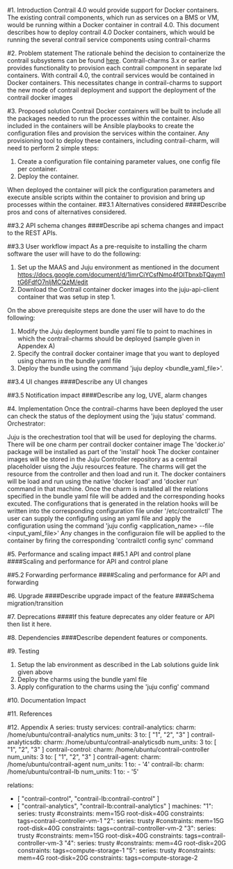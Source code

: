 
#1. Introduction
Contrail 4.0 would provide support for Docker containers. The existing contrail components, which run as services on a BMS or VM, would be running within a Docker container in contrail 4.0. 
This document describes how to deploy contrail 4.0 Docker containers, which would be running the several contrail service components using contrail-charms

#2. Problem statement
The rationale behind the decision to containerize the contrail subsystems can be found [here]( https://github.com/Juniper/contrail-docker/blob/master/specs/contrail-docker.md). Contrail-charms 3.x or earlier provides functionality to provision each contrail component in separate lxd containers. With contrail 4.0, the contrail services would be contained in Docker containers. This necessitates change in contrail-charms to support the new mode of contrail deployment and support the deployment of the contrail docker images

#3. Proposed solution
Contrail Docker containers will be built to include all the packages needed to run the processes within the container. Also included in the containers will be Ansible playbooks to create the configuration files and provision the services within the container. Any provisioning tool to deploy these containers, including contrail-charm, will need to perform 2 simple steps:

1.   Create a configuration file containing parameter values, one config file per container.
2.   Deploy the container.

When deployed the container will pick the configuration parameters and execute ansible scripts within the container to provision and bring up processes within the container.
##3.1 Alternatives considered
####Describe pros and cons of alternatives considered.

##3.2 API schema changes
####Describe api schema changes and impact to the REST APIs.

##3.3 User workflow impact
As a pre-requisite to installing the charm software the user will have to do the following:

1. Set up the MAAS and Juju environment as mentioned in the document https://docs.google.com/document/d/1imrCiYCsfNmo4fOlTbnxbTQaym1tG6FdfO7nljMCQzM/edit
2. Download the Contrail container docker images into the juju-api-client container that was setup in step 1.

On the above prerequisite steps are done the user will have to do the following:

1. Modify the Juju deployment bundle yaml file to point to machines in which the contrail-charms should be deployed (sample given in Appendex A)
2. Specify the contrail docker container image that you want to deployed using charms in the bundle yaml file
3. Deploy the bundle using the command 'juju deploy <bundle_yaml_file>'.

##3.4 UI changes
####Describe any UI changes

##3.5 Notification impact
####Describe any log, UVE, alarm changes


#4. Implementation
Once the contrail-charms have been deployed the user can check the status of the deployment using the 'juju status' command.
Orchestrator:

Juju is the orechestration tool that will be used for deploying the charms.
There will be one charm per contrail docker container image
The 'docker.io' package will be installed as part of the 'install' hook
The docker container images will be stored in the Juju Controller repository as a centrail placeholder uisng the Juju resources feature. The charms will get the resource from the controller and then load and run it. The docker containers will be load and run using the native 'docker load' and 'docker run' command in that machine.
Once the charm is installed all the relations specified in the bundle yaml file will be added and the corresponding hooks excuted. The configurations that is generated in the relation hooks will be written into the corresponding configuration file under '/etc/contrailctl'
The user can supply the configufing using an yaml file and apply the configuration using the command 'juju config <application_name> --file <input_yaml_file>'
Any changes in the configuraion file will be applied to the container by firing the corresponding 'contrailctl config sync' command 


#5. Performance and scaling impact
##5.1 API and control plane
####Scaling and performance for API and control plane

##5.2 Forwarding performance
####Scaling and performance for API and forwarding

#6. Upgrade
####Describe upgrade impact of the feature
####Schema migration/transition

#7. Deprecations
####If this feature deprecates any older feature or API then list it here.

#8. Dependencies
####Describe dependent features or components.

#9. Testing
1. Setup the lab environment as described in the Lab solutions guide link given above
2. Deploy the charms using the bundle yaml file
3. Apply configuration to the charms using the 'juju config' command

#10. Documentation Impact

#11. References

#12. Appendix A
series: trusty
services:
  contrail-analytics:
    charm: /home/ubuntu/contrail-analytics
    num_units: 3
    to: [ "1", "2", "3" ]
  contrail-analyticsdb:
    charm: /home/ubuntu/contrail-analyticsdb
    num_units: 3
    to: [ "1", "2", "3" ]
  contrail-control:
    charm: /home/ubuntu/contrail-controller
    num_units: 3
    to: [ "1", "2", "3" ]
  contrail-agent:
    charm: /home/ubuntu/contrail-agent
    num_units: 1
    to:
      - '4'
      contrail-lb:
    charm: /home/ubuntu/contrail-lb
    num_units: 1
    to:
      - '5'

relations:
  - [ "contrail-control", "contrail-lb:contrail-control" ]
  - [ "contrail-analytics", "contrail-lb:contrail-analytics" ]
machines:
  "1":
    series: trusty
    #constraints: mem=15G root-disk=40G
    constraints: tags=contrail-controller-vm-1
  "2":
    series: trusty
    #constraints: mem=15G root-disk=40G
    constraints: tags=contrail-controller-vm-2
  "3":
    series: trusty
    #constraints: mem=15G root-disk=40G
    constraints: tags=contrail-controller-vm-3
    "4":
    series: trusty
    #constraints: mem=4G root-disk=20G
    constraints: tags=compute-storage-1
  "5":
    series: trusty
    #constraints: mem=4G root-disk=20G
    constraints: tags=compute-storage-2
